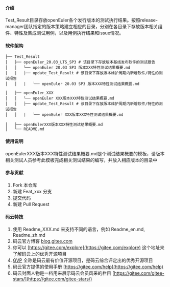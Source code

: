 
#### 介绍

Test_Result目录存放openEuler各个发行版本的测试执行结果。按照release-manager团队指定的版本策略建立相应的目录，分别在各目录下存放版本相关组件、特性及集成测试用例，以及用例执行结果和issue情况。

#### 软件架构

```
├── Test_Result
│   ├── openEuler_20.03_LTS_SP3 # 该目录下存放版本基线发布软件的测试报告
│   │   └── openEuler 20.03 SP3 版本XXX特性测试结果概要.md
│   │   ├── update_Test_Result # 该目录下存放版本维护周期内新增软件/特性的测试报告
│   │   |   └── openEuler 20.03 SP3 版本XXX特性测试结果概要.md

│   ├── openEuler_XXX
│   │   └── openEuler XXX版本XXX特性测试结果概要.md
│   │   ├── update_Test_Result # 该目录下存放版本维护周期内新增软件/特性的测试报告
│   │   |   └── openEuler XXX版本XXX特性测试结果概要.md

│   ├── openEulerXXX版本XXX特性测试结果概要.md
│   └── README.md
```

#### 使用说明

openEulerXXX版本XXX特性测试结果概要.md是个测试结果概要的模板，请版本相关测试人员参考此模板完成相关测试结果的编写，并放入相应版本的目录中

#### 参与贡献

1.  Fork 本仓库
2.  新建 Feat_xxx 分支
3.  提交代码
4.  新建 Pull Request


#### 码云特技

1.  使用 Readme\_XXX.md 来支持不同的语言，例如 Readme\_en.md, Readme\_zh.md
2.  码云官方博客 [blog.gitee.com](https://blog.gitee.com)
3.  你可以 [https://gitee.com/explore](https://gitee.com/explore) 这个地址来了解码云上的优秀开源项目
4.  [GVP](https://gitee.com/gvp) 全称是码云最有价值开源项目，是码云综合评定出的优秀开源项目
5.  码云官方提供的使用手册 [https://gitee.com/help](https://gitee.com/help)
6.  码云封面人物是一档用来展示码云会员风采的栏目 [https://gitee.com/gitee-stars/](https://gitee.com/gitee-stars/)

